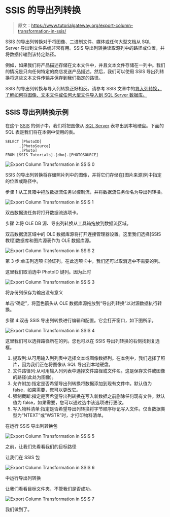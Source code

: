 # SSIS 的导出列转换

> 原文：<https://www.tutorialgateway.org/export-column-transformation-in-ssis/>

SSIS 的导出列转换对于将图像、二进制文件、媒体或任何大型文档从 SQL Server 导出到文件系统非常有用。SSIS 导出列转换读取源列中的路径或位置，并将数据传输到该特定路径。

例如，如果我们将产品描述存储在文本文件中，并且文本文件存储在一列中。我们的情况是只向任何特定的商店发送产品描述。然后，我们可以使用 SSIS 导出列转换将这些文本文件传输并保存到我们指定的路径。

SSIS 的导出列转换与导入列转换正好相反。请参考 SSIS 文章中的[导入列转换，了解如何将图像、文本文件或任何大型文件导入到 SQL Server 数据库。](https://www.tutorialgateway.org/import-column-transformation-in-ssis/)

## SSIS 导出列转换示例

在这个 [SSIS](https://www.tutorialgateway.org/ssis/) 的例子中，我们将把图像从 [SQL Server](https://www.tutorialgateway.org/sql/) 表导出到本地硬盘。下面的 SQL 表是我们将在本例中使用的表。

```
SELECT [PhotoID]
      ,[PhotoSource]
      ,[Photo]
FROM [SSIS Tutorials].[dbo].[PHOTOSOURCE]
```

![Export Column Transformation in SSIS 0](img/147b566675a0dcd2ef024ea988669fea.png)

SSIS 的导出列转换将存储照片列中的图像，并将它们存储在[图片来源]列中指定的位置或路径中。

步骤 1:从工具箱中拖放数据流任务以控制流，并将数据流任务命名为导出列转换。

![Export Column Transformation in SSIS 1](img/8729809ba1bef7e5684c0188dff19067.png)

双击数据流任务将打开数据流选项卡。

步骤 2:将 OLE DB 源、导出列转换从工具箱拖放到数据流区域。

双击数据流区域中的 OLE 数据库源将打开连接管理器设置。这里我们选择[SSIS 教程]数据库和图片源表作为 OLE 数据库源。

![Export Column Transformation in SSIS 2](img/b9965a418347218338dbbe044e93633f.png)

第 3 步:单击列选项卡验证列。在此选项卡中，我们还可以取消选中不需要的列。

这里我们取消选中 PhotoID 键列。因为此时

![Export Column Transformation in SSIS 3](img/dfbd2ca0ca560566caea5c52f1fb7791.png)

将身份列保存为输出没有意义

单击“确定”，将蓝色箭头从 OLE 数据库源拖放到“导出列转换”以对源数据执行转换。

步骤 4:双击 SSIS 导出列转换进行编辑和配置。它会打开窗口，如下图所示。

![Export Column Transformation in SSIS 4](img/6c33db1467037583c5881fd9bca209dc.png)

这里我们可以选择路径所在的列。您也可以在 SSIS 导出列转换的右侧找到复选框。

1.  提取列:从可用输入列列表中选择文本或图像数据列。在本例中，我们选择了照片，因为我们正在将图像从 SQL 导出到本地硬盘。
2.  文件路径列:从可用输入列列表中选择文件路径或文件名。这是保存文件或图像的路径(此处为图像)。
3.  允许附加:指定是否希望导出列转换将数据添加到现有文件中。默认值为 false，如果需要，您可以更改它。
4.  强制截断:指定是否希望导出列转换在写入新数据之前删除任何现有文件。默认值为 false，如果需要，您可以通过选中该选项进行更改。
5.  写入物料清单:指定是否希望导出列转换将字节顺序标记写入文件。仅当数据类型为“NTEXT”或“WSTR”时，才打印物料清单。

在运行 SSIS 导出列转换包

![Export Column Transformation in SSIS 5](img/1591f10eb44e4909deed3dc690eb9ebe.png)

之前，让我们先看看我们的目标路径

让我们在 SSIS 包

![Export Column Transformation in SSIS 6](img/5bb90ff6ea804e2b6450ea8f0bd5ac1d.png)

中运行导出列转换

让我们看看目标文件夹，不管我们是否成功。

![Export Column Transformation in SSIS 7](img/1a942040c5f1a83889569028b45cafe4.png)

我们做到了。